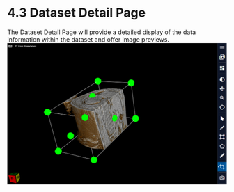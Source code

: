 # 4.3 Dataset Detail Page
The Dataset Detail Page will provide a detailed display of the data information within the dataset and offer image previews.
![Image](../../images/image_23.png)